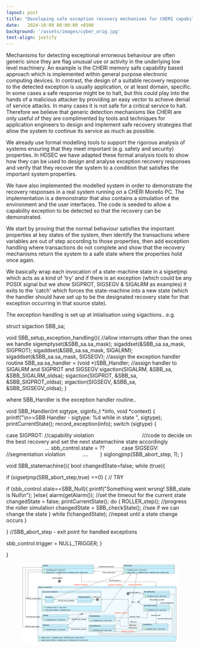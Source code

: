 ```yaml
---
layout: post
title: "Developing safe exception recovery mechanisms for CHERI capability hardware using UML-B formal analysis"
date:   2024-10-09 00:00:00 +0100
background: '/assets/images/cyber_orig.jpg'
text-align: justify
---
```


Mechanisms for detecting exceptional erroneous behaviour are often generic since they are flag unusual use or activity in the underlying low level machinery. 
An example is the CHERI memory safe capability based approach which is implemented within general purpose electronic computing devices. 
In contrast, the  design of a suitable recovery response to the detected exception is usually application, or at least domain, specific.  
In some cases a  safe response might be to halt, but this could play into the hands of a malicious attacker by providing an easy vector to achieve denial of service attacks. 
In many cases it is not safe for a critical service to halt.
Therefore we believe that generic detection mechanisms like CHERI are only useful of they are complimented by tools and techniques for application  engineers to design and implement safe recovery strategies that allow the system to continue its service as much as possible.
 
We already use formal modelling tools to support the rigorous analysis of systems ensuring that they meet important (e.g. safety and security) properties.
In HDSEC we have adapted these formal analysis tools to show how they can be used to design and analyse exception recovery responses and verify that they recover the system to a condition that satisfies the important system properties.
 
We have also implemented  the modelled system in order to demonstrate the recovery responses  in a real system running on a CHERI Morello PC. 
The implementation is a demonstrator that also contains a simulation of the environment and the user interfaces. 
The code is seeded to allow a capability exception to be detected so that the recovery can be demonstrated.

We start by proving that the normal behaviour satisfies the important properties at key states of the system, then identify the transactions where variables are out of step according to those properties, then add exception handling where transactions do not complete and show that the recovery mechanisms return the system to a safe state where the properties hold once again.

We basically wrap each invocation of  a state-machine state in a sigsetjmp which acts as a kind of 'try' and  if there is an exception (which could be any POSIX signal but we show SIGPROT, SIGSEGV & SIGALRM as examples) it exits to the 'catch'  which forces the  state-machine into a new state (which the handler should have set up to be the designated recovery state for that exception occurring in that source state).

The exception handling is set up at intialisation using sigactions.. e.g.

struct sigaction SBB_sa;

void SBB_setup_exception_handling(){
//allow interrupts other than the ones we handle
sigemptyset(&SBB_sa.sa_mask);
sigaddset(&SBB_sa.sa_mask, SIGPROT);
sigaddset(&SBB_sa.sa_mask, SIGALRM);
sigaddset(&SBB_sa.sa_mask, SIGSEGV);
//assign the exception handler routine
SBB_sa.sa_handler = (void *)SBB_Handler;
   //assign handler to SIGALRM and SIGPROT and SIGSEGV
   sigaction(SIGALRM, &SBB_sa, &SBB_SIGALRM_oldsa);
   sigaction(SIGPROT, &SBB_sa, &SBB_SIGPROT_oldsa);
   sigaction(SIGSEGV, &SBB_sa, &SBB_SIGSEGV_oldsa);
}

where  SBB_Handler is the exception handler routine..

void SBB_Handler(int sigtype, siginfo_t *info, void *context) {
printf("\n>>SBB Handler - sigtype: %d while in state ", sigtype);
printCurrentState();
record_exception(info);
switch (sigtype) {

case SIGPROT: //capability  violation
                  ///code to  decide on the best recovery and set the next statemachine state accordingly
               ... sbb_control.state = ??
      case SIGSEGV: //segmentation violation
      ....
    }
 siglongjmp(SBB_abort_step, 1);
}

void SBB_statemachine(){
bool  changedState=false;
while (true){

if (sigsetjmp(SBB_abort_step,true) ==0) {   // TRY

if (sbb_control.state==SBB_Null){
printf("Something went wrong! SBB_state is Null\n");
}else{
alarm(getAlarm()); //set the timeout for the current state
changedState = false;
printCurrentState();
do {
ROLLER_step(); //progress the roller simulation
changedState = SBB_checkState(); //see if we can change the state
} while (!changedState); //repeat until a state change occurs
}

} //SBB_abort_step - exit point for handled exceptions

sbb_control.trigger = NULL_TRIGGER;
}

}

<figure>
  <img src="/files/stm_SBB_exceptions.png">
</figure>



